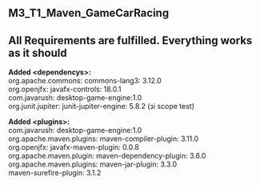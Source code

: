 <h2>M3_T1_Maven_GameCarRacing</h2>
<h2>All Requirements are fulfilled. Everything works as it should</h2>
<p><strong>Added &lt;dependencys&gt;:</strong><br />org.apache.commons: commons-lang3: 3.12.0<br />org.openjfx: javafx-controls: 18.0.1<br />com.javarush: desktop-game-engine:1.0<br />org.junit.jupiter: junit-jupiter-engine: 5.8.2 (зі scope test)</p>
<p><strong>Added &lt;plugins&gt;:</strong><br />com.javarush: desktop-game-engine:1.0<br />org.apache.maven.plugins: maven-compiler-plugin: 3.11.0<br />org.openjfx: javafx-maven-plugin: 0.0.8 <br />org.apache.maven.plugin: maven-dependency-plugin: 3.6.0<br />org.apache.maven.plugins: maven-jar-plugin: 3.3.0<br />maven-surefire-plugin: 3.1.2</p>
